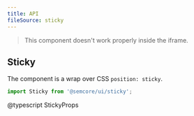 ```yaml
---
title: API
fileSource: sticky
---
```


> This component doesn't work properly inside the iframe.

## Sticky

The component is a wrap over CSS `position: sticky`.

```js
import Sticky from '@semcore/ui/sticky';
```

@typescript StickyProps
